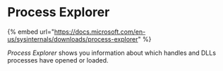 # Process Explorer

{% embed url="https://docs.microsoft.com/en-us/sysinternals/downloads/process-explorer" %}

 _Process Explorer_ shows you information about which handles and DLLs processes have opened or loaded.


